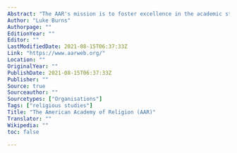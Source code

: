 ```yaml
---
Abstract: "The AAR's mission is to foster excellence in the academic study of religion and enhance the public understanding of religion."
Author: "Luke Burns"
Authorpage: ""
EditionYear: ""
Editor: ""
LastModifiedDate: 2021-08-15T06:37:33Z
Link: "https://www.aarweb.org/"
Location: ""
OriginalYear: ""
PublishDate: 2021-08-15T06:37:33Z
Publisher: ""
Source: true
Sourceauthor: ""
Sourcetypes: ["Organisations"]
Tags: ["religious studies"]
Title: "The American Academy of Religion (AAR)"
Translator: ""
Wikipedia: ""
toc: false

---
```


